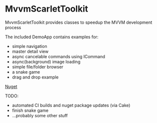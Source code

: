 # MvvmScarletToolkit
MvvmScarletToolkit provides classes to speedup the MVVM development process

The included DemoApp contains examples for:
- simple navigation
- master detail view
- async cancelable commands using ICommand
- async(background) image loading
- simple file/folder browser
- a snake game
- drag and drop example

[Nuget](https://www.nuget.org/packages/InsireCorp.MvvmScarletToolkit/)

TODO:
- automated CI builds and nuget package updates (via Cake)
- finish snake game
- ...probably some other stuff
